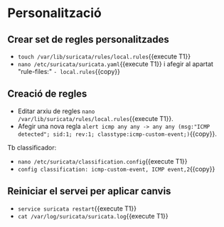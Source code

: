 # Personalització
## Crear set de regles personalitzades
- `touch /var/lib/suricata/rules/local.rules`{{execute T1}}
- `nano /etc/suricata/suricata.yaml`{{execute T1}} i afegir al apartat "rule-files:" `- local.rules`{{copy}}
## Creació de regles
- Editar arxiu de regles `nano /var/lib/suricata/rules/local.rules`{{execute T1}}.
- Afegir una nova regla `alert icmp any any -> any any (msg:"ICMP detected"; sid:1; rev:1; classtype:icmp-custom-event;)`{{copy}}.

Tb classificador:
- `nano /etc/suricata/classification.config`{{execute T1}}
- `config classification: icmp-custom-event, ICMP event,2`{{copy}}

## Reiniciar el servei per aplicar canvis
- `service suricata restart`{{execute T1}}
- `cat /var/log/suricata/suricata.log`{{execute T1}}

